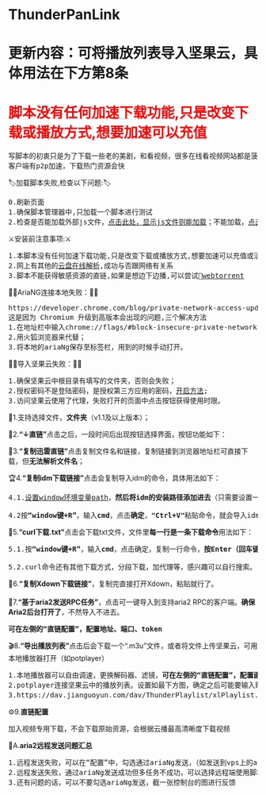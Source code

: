 # ThunderPanLink
<h1>更新内容：可将播放列表导入坚果云，具体用法在下方第8条</h1>
<h1 style="color:red">脚本没有任何加速下载功能,只是改变下载或播放方式,想要加速可以充值</h1>
<pre>写脚本的初衷只是为了下载一些老的美剧，和看视频，很多在线看视频网站都是菠菜广告
客户端有p2p加速，下载热门资源会快
</pre>
🏷加载脚本失败,检查以下问题:🏷
<pre>0.刷新页面
1.确保脚本管理器中,只加载一个脚本进行测试
2.检查是否能加载外部js文件，<a href="https://cdn.bootcdn.net/ajax/libs/jquery/3.5.1/jquery.min.js">点击此处，显示js文件则能加载</a>；不能加载，<a href="https://greasyfork.org/zh-CN/scripts/431256-%E8%BF%85%E9%9B%B7%E4%BA%91%E7%9B%98%E8%8E%B7%E5%8F%96%E7%9B%B4%E9%93%BE/discussions/101626">点击此处查看反馈</a>
</pre>
⚔安装前注意事项:⚔
<pre>1.本脚本没有任何加速下载功能,只是改变下载或播放方式,想要加速可以充值或活动
2.网上有其他的<a href="https://xunlei.kinh.cc/">云盘在线解析</a>,成功与否跟网络有关系
3.脚本不能获得敏感资源的直链,如果是想边下边播,可以尝试🧲<a href="https://webtorrent.io/desktop/">webtorrent</a>
</pre>
🐱‍👤AriaNG连接本地失败：🐱‍👤
<pre>https://developer.chrome.com/blog/private-network-access-update/
这是因为 Chromium 升级到高版本会出现的问题,三个解决方法
1.在地址栏中输入chrome://flags/#block-insecure-private-network-requests，将其设置为disabled；
2.用火狐浏览器来代替；
3.将本地的ariaNg保存至标签栏，用到的时候手动打开。
</pre>
🐱‍🚀导入坚果云失败：🐱‍🚀
<pre>
1.确保坚果云中根目录有填写的文件夹，否则会失败；
2.授权密码不是登陆密码，是授权第三方应用的密码，<a href="https://help.jianguoyun.com/?p=2064">开启方法</a>;
3.访问坚果云使用了代理，失败打开的页面中点击按钮获得使用时限。
</pre>

💼1.支持选择文件，<strong>文件夹</strong>（v1.1及以上版本）；

🔐2.<strong>“↓直链”</strong>点击之后，一段时间后出现按钮选择界面，按钮功能如下：

🧱3.<strong>“复制迅雷直链”</strong>点击复制文件名和链接，复制链接到浏览器地址栏可直接下载，但<strong>无法解析文件名</strong>；

🏆4.<strong>“复制idm下载链接”</strong>点击会复制导入idm的命令，具体用法如下：
 
<pre>4.1.<a href="https://jingyan.baidu.com/article/8275fc86403a3546a03cf6f0.html" target="_blank">设置window环境变量path</a>，<strong>然后将idm的安装路径添加进去</strong>（只需要设置一次，最终效果如最下方图）；

4.2按<strong>“window键+R”</strong>，输入<strong>cmd</strong>，点击<strong>确定</strong>，<strong>"Ctrl+V"</strong>粘贴命令，就会导入idm，然后手动开始下载。</pre>

🔭5.<strong>“curl下载.txt"</strong>点击会下载txt文件，文件里<strong>每一行是一条下载命令</strong>用法如下：

<pre>5.1.按<strong>“window键+R”</strong>，输入<strong>cmd</strong>，点击确定，复制一行命令，<strong>按Enter（回车键）</strong>，就会下载；按<strong>“CTRL+c”</strong>停止下载；

5.2.curl命令还有其他下载方式，分段下载，加代理等，感兴趣可以自行搜索。</pre>

💊6.<strong>“复制Xdown下载链接”</strong>，复制完直接打开Xdown，粘贴就行了。
</br></br>
🥇7.<strong>“基于aria2发送RPC任务”</strong>，点击可一键导入到支持aria2 RPC的客户端。<strong>确保Aria2后台打开了</strong>，不然导入不进去。

<pre><strong>可在左侧的“直链配置”，配置地址、端口、token</strong></pre>

🎬8.<strong>“导出播放列表”</strong>点击后会下载一个“.m3u”文件，或者将文件上传坚果云，可用本地播放器打开（如potplayer）
<pre>1.本地播放器可以自由调速，更换解码器、滤镜，<strong>可在左侧的“直链配置”，配置画质优先选择</strong>，是否导入坚果云；
2.potplayer连接坚果云中的播放列表。设置如最下方图，确定之后可能要输入账户和密码，按照配置中的输入就可以。
3.https://dav.jianguoyun.com/dav/ThunderPlaylist/xlPlaylist.m3u，其中ThunderPlaylist是你设置的文件夹名称。
</pre>

⚙9.<strong>直链配置</strong>
<pre>加入视频专用下载，不会下载原始资源，会根据云播最高清晰度下载视频</pre>

📖A.<strong>aria2远程发送问题汇总</strong>
<pre>1.远程发送失败，可以在“配置”中，勾选通过ariaNg发送，（如发送到vps上的aria2）
2.远程发送失败，通过ariaNg发送成功但多任务不成功，可以选择远程端使用脚本的本地发送
3.还有问题的话，可以不要勾选ariaNg发送，截一张控制台的图进行反馈
</pre>
